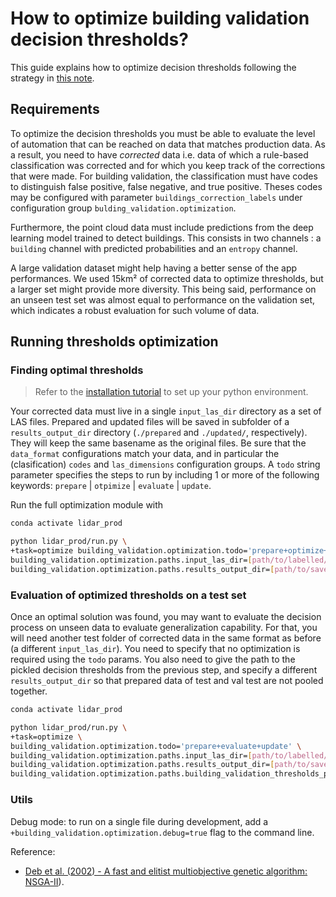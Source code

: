 # How to optimize building validation decision thresholds?

This guide explains how to optimize decision thresholds following the strategy in [this note](../background/thresholds_optimization_process.md).

## Requirements

To optimize the decision thresholds you must be able to evaluate the level of automation that can be reached on data that matches production data. As a result, you need to have _corrected_ data i.e. data of which a rule-based classification was corrected and for which you keep track of the corrections that were made. For building validation, the classification must have codes to distinguish false positive, false negative, and true positive. Theses codes may be configured with parameter `buildings_correction_labels` under configuration group `bulding_validation.optimization`.

Furthermore, the point cloud data must include predictions from the deep learning model trained to detect buildings. This consists in two channels : a `building` channel with predicted probabilities and an `entropy` channel.

A large validation dataset might help having a better sense of the app performances. We used 15km² of corrected data to optimize thresholds, but a larger set might provide more diversity. This being said, performance on an unseen test set was almost equal to performance on the validation set, which indicates a robust evaluation for such volume of data. 


## Running thresholds optimization

### Finding optimal thresholds

> Refer to the [installation tutorial](../tutorials/install.md) to set up your python environment.

Your corrected data must live in a single `input_las_dir` directory as a set of LAS files. 
Prepared and updated files will be saved in subfolder of a `results_output_dir` directory (`./prepared` and `./updated/`, respectively).
They will keep the same basename as the original files.
Be sure that the `data_format` configurations match your data, and in particular the (clasification) `codes` and `las_dimensions` configuration groups.
A `todo` string parameter specifies the steps to run by including 1 or more of the following keywords: `prepare` | `otpimize` | `evaluate` | `update`. 

Run the full optimization module with

```bash
conda activate lidar_prod

python lidar_prod/run.py \
+task=optimize building_validation.optimization.todo='prepare+optimize+evaluate+update' \
building_validation.optimization.paths.input_las_dir=[path/to/labelled/val/dataset/] \
building_validation.optimization.paths.results_output_dir=[path/to/save/results] 
```

### Evaluation of optimized thresholds on a test set

Once an optimal solution was found, you may want to evaluate the decision process on unseen data to evaluate generalization capability. For that, you will need another test folder of corrected data in the same format as before (a different `input_las_dir`). You need to specify that no optimization is required using the `todo` params. You also need to give the path to the pickled decision thresholds from the previous step, and specify a different `results_output_dir` so that prepared data of test and val test are not pooled together.


```bash
conda activate lidar_prod

python lidar_prod/run.py \
+task=optimize \
building_validation.optimization.todo='prepare+evaluate+update' \
building_validation.optimization.paths.input_las_dir=[path/to/labelled/test/dataset/] \
building_validation.optimization.paths.results_output_dir=[path/to/save/results] \
building_validation.optimization.paths.building_validation_thresholds_pickle=[path/to/optimized_thresholds.pickle]
```

### Utils

Debug mode: to run on a single file during development, add a `+building_validation.optimization.debug=true` flag to the command line.


Reference:
- [Deb et al. (2002) - A fast and elitist multiobjective genetic algorithm\: NSGA-II](https://ieeexplore.ieee.org/document/996017)).